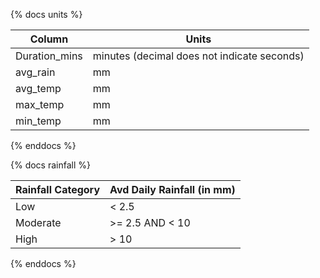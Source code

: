 {% docs units %}

| Column        | Units                                       |
|---------------|---------------------------------------------|
| Duration_mins | minutes (decimal does not indicate seconds) |
| avg_rain      | mm                                          |
| avg_temp      | mm                                          |
| max_temp      | mm                                          |
| min_temp      | mm                                          |

{% enddocs %}

{% docs rainfall %}

| Rainfall Category | Avd Daily Rainfall (in mm) |
|-------------------|----------------------------|
| Low               | < 2.5                      |
| Moderate          | >= 2.5 AND < 10            |
| High              | > 10                       |

{% enddocs %}